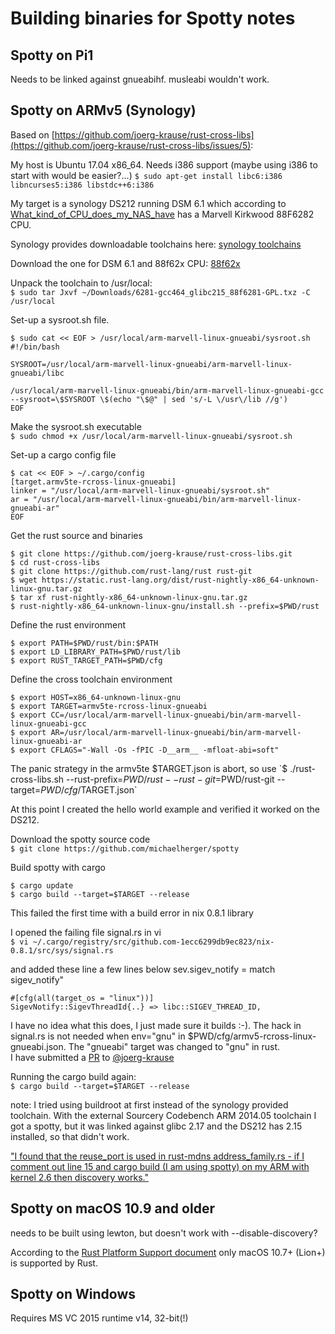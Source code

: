 Building binaries for Spotty notes
==================================
    
Spotty on Pi1
-------------

Needs to be linked against gnueabihf. musleabi wouldn't work.

Spotty on ARMv5 (Synology)
--------------------------

Based on [https://github.com/joerg-krause/rust-cross-libs](https://github.com/joerg-krause/rust-cross-libs/issues/5):

My host is Ubuntu 17.04 x86_64. Needs i386 support (maybe using i386 to start with would be easier?...)
    `$ sudo apt-get install libc6:i386 libncurses5:i386 libstdc++6:i386`

My target is a synology DS212 running DSM 6.1 which according to [What_kind_of_CPU_does_my_NAS_have](https://www.synology.com/en-global/knowledgebase/DSM/tutorial/General/What_kind_of_CPU_does_my_NAS_have) has a Marvell Kirkwood 88F6282 CPU.

Synology provides downloadable toolchains here: [synology toolchains](https://sourceforge.net/projects/dsgpl/files/)

Download the one for DSM 6.1 and 88f62x CPU: [88f62x](https://sourceforge.net/projects/dsgpl/files/DSM%206.1%20Tool%20Chains/Marvell%2088F628x%20Linux%202.6.32/6281-gcc464_glibc215_88f6281-GPL.txz/download)

Unpack the toolchain to /usr/local:  
    `$ sudo tar Jxvf ~/Downloads/6281-gcc464_glibc215_88f6281-GPL.txz -C /usr/local`

Set-up a sysroot.sh file.

    $ sudo cat << EOF > /usr/local/arm-marvell-linux-gnueabi/sysroot.sh
    #!/bin/bash

    SYSROOT=/usr/local/arm-marvell-linux-gnueabi/arm-marvell-linux-gnueabi/libc

    /usr/local/arm-marvell-linux-gnueabi/bin/arm-marvell-linux-gnueabi-gcc --sysroot=\$SYSROOT \$(echo "\$@" | sed 's/-L \/usr\/lib //g')
    EOF

Make the sysroot.sh executable  
    `$ sudo chmod +x /usr/local/arm-marvell-linux-gnueabi/sysroot.sh`

Set-up a cargo config file

    $ cat << EOF > ~/.cargo/config
    [target.armv5te-rcross-linux-gnueabi]
    linker = "/usr/local/arm-marvell-linux-gnueabi/sysroot.sh"
    ar = "/usr/local/arm-marvell-linux-gnueabi/bin/arm-marvell-linux-gnueabi-ar"
    EOF

Get the rust source and binaries

    $ git clone https://github.com/joerg-krause/rust-cross-libs.git
    $ cd rust-cross-libs
    $ git clone https://github.com/rust-lang/rust rust-git
    $ wget https://static.rust-lang.org/dist/rust-nightly-x86_64-unknown-linux-gnu.tar.gz
    $ tar xf rust-nightly-x86_64-unknown-linux-gnu.tar.gz
    $ rust-nightly-x86_64-unknown-linux-gnu/install.sh --prefix=$PWD/rust

Define the rust environment

    $ export PATH=$PWD/rust/bin:$PATH
    $ export LD_LIBRARY_PATH=$PWD/rust/lib
    $ export RUST_TARGET_PATH=$PWD/cfg

Define the cross toolchain environment

    $ export HOST=x86_64-unknown-linux-gnu
    $ export TARGET=armv5te-rcross-linux-gnueabi
    $ export CC=/usr/local/arm-marvell-linux-gnueabi/bin/arm-marvell-linux-gnueabi-gcc
    $ export AR=/usr/local/arm-marvell-linux-gnueabi/bin/arm-marvell-linux-gnueabi-ar
    $ export CFLAGS="-Wall -Os -fPIC -D__arm__ -mfloat-abi=soft"

The panic strategy in the armv5te $TARGET.json is abort, so use  
    `$ ./rust-cross-libs.sh --rust-prefix=$PWD/rust --rust-git=$PWD/rust-git --target=$PWD/cfg/$TARGET.json`

At this point I created the hello world example and verified it worked on the DS212.

Download the spotty source code  
    `$ git clone https://github.com/michaelherger/spotty`

Build spotty with cargo

    $ cargo update
    $ cargo build --target=$TARGET --release

This failed the first time with a build error in nix 0.8.1 library

I opened the failing file signal.rs in vi  
    `$ vi ~/.cargo/registry/src/github.com-1ecc6299db9ec823/nix-0.8.1/src/sys/signal.rs`

and added these line a few lines below 	sev.sigev_notify = match sigev_notify"

    #[cfg(all(target_os = "linux"))]
    SigevNotify::SigevThreadId{..} => libc::SIGEV_THREAD_ID,

I have no idea what this does, I just made sure it builds :-). The hack in signal.rs is not needed when env="gnu" in $PWD/cfg/armv5-rcross-linux-gnueabi.json. The "gnueabi" target was changed to "gnu" in rust.  
I have submitted a [PR](https://github.com/joerg-krause/rust-cross-libs/pull/7) to [@joerg-krause](https://github.com/joerg-krause)

Running the cargo build again:  
    `$ cargo build --target=$TARGET --release`

note: I tried using buildroot at first instead of the synology provided toolchain. With the external Sourcery Codebench ARM 2014.05 toolchain I got a spotty, but it was linked against glibc 2.17 and the DS212 has 2.15 installed, so that didn't work.



["I found that the reuse_port is used in rust-mdns address_family.rs - if I comment out line 15 and cargo build (I am using spotty) on my ARM with kernel 2.6 then discovery works."](https://github.com/plietar/librespot/issues/226)

Spotty on macOS 10.9 and older
------------------------------
needs to be built using lewton, but doesn't work with --disable-discovery?

According to the [Rust Platform Support document](https://forge.rust-lang.org/platform-support.html) 
only macOS 10.7+ (Lion+) is supported by Rust.

Spotty on Windows
-----------------
Requires MS VC 2015 runtime v14, 32-bit(!)

